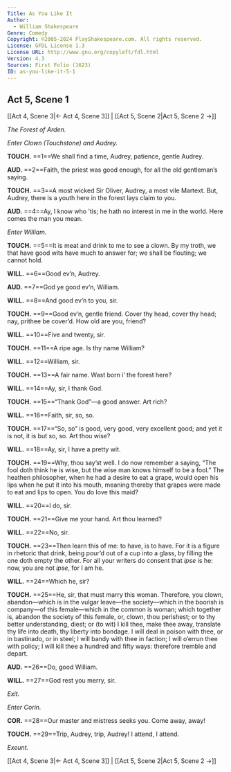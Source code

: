 ```yaml
---
Title: As You Like It
Author: 
  - William Shakespeare
Genre: Comedy
Copyright: ©2005-2024 PlayShakespeare.com. All rights reserved.
License: GFDL License 1.3
License URL: http://www.gnu.org/copyleft/fdl.html
Version: 4.3
Sources: First Folio (1623)
ID: as-you-like-it-5-1
---
```


## Act 5, Scene 1
[[Act 4, Scene 3|← Act 4, Scene 3]] | [[Act 5, Scene 2|Act 5, Scene 2 →]]

*The Forest of Arden.*

*Enter Clown (Touchstone) and Audrey.*

**TOUCH.**
==1==We shall find a time, Audrey, patience, gentle Audrey.

**AUD.**
==2==Faith, the priest was good enough, for all the old gentleman’s saying.

**TOUCH.**
==3==A most wicked Sir Oliver, Audrey, a most vile Martext. But, Audrey, there is a youth here in the forest lays claim to you.

**AUD.**
==4==Ay, I know who ’tis; he hath no interest in me in the world. Here comes the man you mean.

*Enter William.*

**TOUCH.**
==5==It is meat and drink to me to see a clown. By my troth, we that have good wits have much to answer for; we shall be flouting; we cannot hold.

**WILL.**
==6==Good ev’n, Audrey.

**AUD.**
==7==God ye good ev’n, William.

**WILL.**
==8==And good ev’n to you, sir.

**TOUCH.**
==9==Good ev’n, gentle friend. Cover thy head, cover thy head; nay, prithee be cover’d. How old are you, friend?

**WILL.**
==10==Five and twenty, sir.

**TOUCH.**
==11==A ripe age. Is thy name William?

**WILL.**
==12==William, sir.

**TOUCH.**
==13==A fair name. Wast born i’ the forest here?

**WILL.**
==14==Ay, sir, I thank God.

**TOUCH.**
==15==“Thank God”—a good answer. Art rich?

**WILL.**
==16==Faith, sir, so, so.

**TOUCH.**
==17==“So, so” is good, very good, very excellent good; and yet it is not, it is but so, so. Art thou wise?

**WILL.**
==18==Ay, sir, I have a pretty wit.

**TOUCH.**
==19==Why, thou say’st well. I do now remember a saying, “The fool doth think he is wise, but the wise man knows himself to be a fool.” The heathen philosopher, when he had a desire to eat a grape, would open his lips when he put it into his mouth, meaning thereby that grapes were made to eat and lips to open. You do love this maid?

**WILL.**
==20==I do, sir.

**TOUCH.**
==21==Give me your hand. Art thou learned?

**WILL.**
==22==No, sir.

**TOUCH.**
==23==Then learn this of me: to have, is to have. For it is a figure in rhetoric that drink, being pour’d out of a cup into a glass, by filling the one doth empty the other. For all your writers do consent that *ipse* is he: now, you are not *ipse*, for I am he.

**WILL.**
==24==Which he, sir?

**TOUCH.**
==25==He, sir, that must marry this woman. Therefore, you clown, abandon—which is in the vulgar leave—the society—which in the boorish is company—of this female—which in the common is woman; which together is, abandon the society of this female, or, clown, thou perishest; or to thy better understanding, diest; or (to wit) I kill thee, make thee away, translate thy life into death, thy liberty into bondage. I will deal in poison with thee, or in bastinado, or in steel; I will bandy with thee in faction; I will o’errun thee with policy; I will kill thee a hundred and fifty ways: therefore tremble and depart.

**AUD.**
==26==Do, good William.

**WILL.**
==27==God rest you merry, sir.

*Exit.*

*Enter Corin.*

**COR.**
==28==Our master and mistress seeks you. Come away, away!

**TOUCH.**
==29==Trip, Audrey, trip, Audrey! I attend, I attend.

*Exeunt.*

[[Act 4, Scene 3|← Act 4, Scene 3]] | [[Act 5, Scene 2|Act 5, Scene 2 →]]